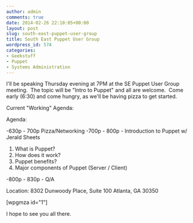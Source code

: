 ```yaml
---
author: admin
comments: true
date: 2014-02-26 22:10:05+00:00
layout: post
slug: south-east-puppet-user-group
title: South East Puppet User Group
wordpress_id: 574
categories:
- Geekstuff
- Puppet
- Systems Administration
---
```


I'll be speaking Thursday evening at 7PM at the SE Puppet User Group meeting.  The topic will be "Intro to Puppet" and all are welcome.  Come early (6:30) and come hungry, as we'll be having pizza to get started.

Current "Working" Agenda:

Agenda:

-630p - 700p Pizza/Networking
-700p - 800p - Introduction to Puppet w/ Jerald Sheets

1. What is Puppet?
2. How does it work?
3. Puppet benefits?
4. Major components of Puppet (Server / Client)

-800p - 830p - Q/A

Location:
8302 Dunwoody Place, Suite 100
Atlanta, GA 30350

[wpgmza id="1"]



I hope to see you all there.
